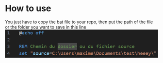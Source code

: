 # How to use
You just have to copy the bat file to your repo, then put the path of the file or the folder you want to save in this line
![Linetomodify](image/line.png)

